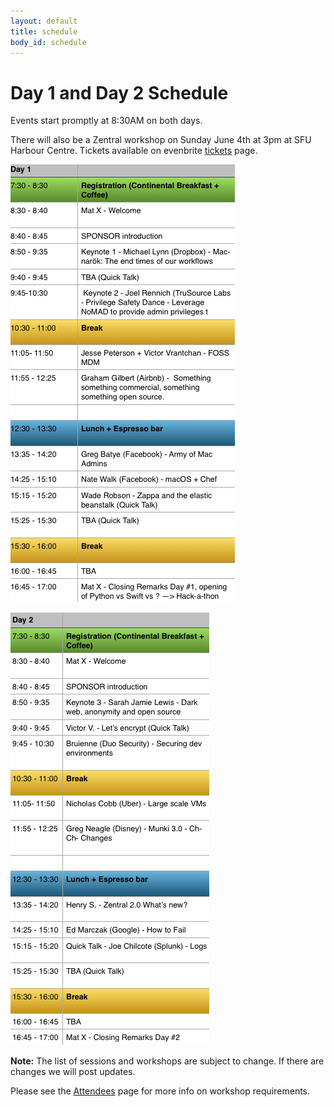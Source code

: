 ```yaml
---
layout: default
title: schedule
body_id: schedule
---
```


# Day 1 and Day 2 Schedule

<p class="lead">
Events start promptly at 8:30AM on both days.
</p>

<p>
There will also be a Zentral workshop on Sunday June 4th at 3pm at SFU Harbour Centre. Tickets available on evenbrite <a href="https://www.eventbrite.com/e/macdevopsyvr-2017-tickets-31630087443">tickets</a> page.
</p>

<img src="/assets/MacDevOpsYVR2017-Sched.v1.2-day1.png">
<p>
</p>

<img src="/assets/MacDevOpsYVR2017-Sched.v1.2-day2.png">
<p>

<b>Note:</b> The list of sessions and workshops are subject to change. If there are changes we will post updates.
</p>
<p>
Please see the <a href="{{ site.url }}/attendee">Attendees</a> page for more info on workshop requirements.
</p>
